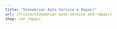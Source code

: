 ```yaml
---
title: "Stonebriar Auto Service & Repair"
url: /frisco/stonebriar-auto-service-and-repair/
shop: car repair
---
```

